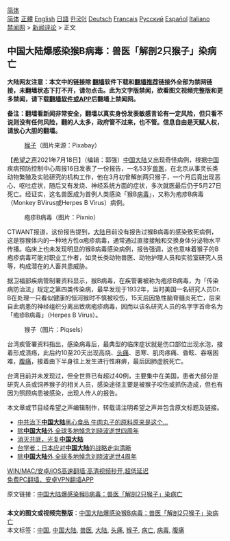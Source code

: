  <!-- 面包屑导航 --> <div class="breadcrumb"><!-- GTranslate: https://gtranslate.io/ -->  <div class="switcher notranslate">  <div class="selected">  <a href="#" onclick="return false;"> 简体</a>  </div>  <div class="option">  <a href="https://www.bannedbook.org" onclick="doGTranslate('zh-CN|zh-CN');jQuery('div.switcher div.selected a').html(jQuery(this).html());return false;" title="简体中文" class="nturl selected"> 简体</a>  <a href="https://www.bannedbook.org/zh-tw/" onclick="doGTranslate('zh-CN|zh-TW');jQuery('div.switcher div.selected a').html(jQuery(this).html());return false;" title="繁體中文" class="nturl"> 正體</a>  <a href="https://www.bannedbook.org/en/" onclick="doGTranslate('zh-CN|en');jQuery('div.switcher div.selected a').html(jQuery(this).html());return false;" title="English" class="nturl"> English</a>  <a href="https://www.bannedbook.org/ja/" onclick="doGTranslate('zh-CN|ja');jQuery('div.switcher div.selected a').html(jQuery(this).html());return false;" title="日本語" class="nturl"> 日語</a>  <a href="https://www.bannedbook.org/ko/" onclick="doGTranslate('zh-CN|ko');jQuery('div.switcher div.selected a').html(jQuery(this).html());return false;" title="한국어" class="nturl"> 한국어</a>  <a href="https://www.bannedbook.org/de/" onclick="doGTranslate('zh-CN|de');jQuery('div.switcher div.selected a').html(jQuery(this).html());return false;" title="Deutsch" class="nturl"> Deutsch</a>  <a href="https://www.bannedbook.org/fr/" onclick="doGTranslate('zh-CN|fr');jQuery('div.switcher div.selected a').html(jQuery(this).html());return false;" title="Français" class="nturl"> Français</a>  <a href="https://www.bannedbook.org/ru/" onclick="doGTranslate('zh-CN|ru');jQuery('div.switcher div.selected a').html(jQuery(this).html());return false;" title="Русский" class="nturl"> Русский</a>  <a href="https://www.bannedbook.org/es/" onclick="doGTranslate('zh-CN|es');jQuery('div.switcher div.selected a').html(jQuery(this).html());return false;" title="Español" class="nturl"> Español</a>  <a href="https://www.bannedbook.org/it/" onclick="doGTranslate('zh-CN|it');jQuery('div.switcher div.selected a').html(jQuery(this).html());return false;" title="Italiano" class="nturl"> Italiano</a>  </div>  </div>      <div class='breadcrumb-sub'><!-- Breadcrumb NavXT 6.3.0 --> <a href="https://www.bannedbook.org/" class="home">禁闻网</a> &gt; <a href="https://www.bannedbook.org/bnews/comments/" class="category">新闻评论</a> &gt; 正文</div></div><h2>中国大陆爆感染猴B病毒：兽医「解剖2只猴子」染病亡</h2> <p class="notice"><b>大陆网友注意：本文中的链接除 <a href="https://github.com/bannedbook/fanqiang" >翻墙</a>软件下载和<a href="https://github.com/killgcd/justmysocks/blob/master/README.md">翻墙推荐</a>链接外全部为禁网链接，未翻墙状态下打不开，请勿点击。此为文字版禁闻，欲看图文视频完整版和更多禁闻，请下载<a href="https://github.com/bannedbook/fanqiang">翻墙软件或APP</a>后翻墙上禁闻网。</p><p>备注：翻墙看新闻非常安全，翻墙以真实身份发表敏感言论有一定风险，但只看不说则没有任何风险，翻的人太多，政府管不过来，也不管。信息自由是天赋人权，请放心大胆的翻墙。</b></p>  <div class="entry"> <figure><figcaption><a href="https://www.bannedbook.org/bnews/tag/%e7%8c%b4%e5%ad%90/" class="st_tag internal_tag" rel="tag" title="标签 猴子 下的日志">猴子</a>（图片来源：Pixabay）   </figcaption></figure> <p>【<span class='wp_keywordlink_affiliate'><a href="https://www.soundofhope.org" title="希望之声" target="_blank">希望之声</a></span>2021年7月18日】（编辑：郭强）<span class='wp_keywordlink_affiliate'><a href="https://www.bannedbook.org/" title="中国" target="_blank">中国</a></span><span class='wp_keywordlink_affiliate'><a href="https://www.bannedbook.org/" title="大陆" target="_blank">大陆</a></span>又出现奇怪病例，根据<a href="https://www.bannedbook.org/bnews/tag/%E4%B8%AD%E5%9B%BD/" class="st_tag internal_tag" rel="tag" title="标签 中国 下的日志">中国</a>疾病预防控制中心周报16日发表了一份报告，一名53岁<a href="https://www.bannedbook.org/bnews/tag/%E5%85%BD%E5%8C%BB/" class="st_tag internal_tag" rel="tag" title="标签 兽医 下的日志">兽医</a>，在北京从事灵长类动物繁殖及实验研究的机构工作，他在3月初曾解剖两只猴子，一个月后竟出现恶心、呕吐症状，随后又有发烧、神经系统方面的症状，多次就医最后仍于5月27日死亡。经证实，这名兽医成为首例人类感染「猴B<a href="https://www.bannedbook.org/bnews/tag/%e7%97%85%e6%af%92/" class="st_tag internal_tag" rel="tag" title="标签 病毒 下的日志">病毒</a>」，又称为疱疹B病毒（Monkey BVirus或Herpes B Virus）病例。</p> <figure><figcaption>疱疹B病毒（图片：Pixnio）</figcaption></figure> <p>CTWANT报道，这份报告提到，<a href="https://www.bannedbook.org/bnews/tag/%e5%a4%a7%e9%99%86/" class="st_tag internal_tag" rel="tag" title="标签 大陆 下的日志">大陆</a>目前没有报告过猴B病毒的感染致死病例，这是猕猴体内的一种地方性α疱疹病毒，通常通过直接接触和交换身体分泌物水平传播。临床上也未发现明显的猴B病毒感染病例，报告强调，这也意味着猴子的B疱疹病毒可能对职业工作者，如灵长类动物兽医、动物护理人员和实验室研究人员等，构成潜在的人畜共患威胁。</p>  <p>据卫福部疾病管制署资料显示，猴B病毒，在疾管署被称为疱疹B病毒，为「传染病防治法」规定之第四类传染病，最早发现于1932年，当时美国一名研究人员Dr. B在处理一只看似健康的恒河猴时不慎被咬伤，15天后因急性脑脊髓炎死亡，后来自此病患的神经组织分离出致病疱疹病毒，因而以该名研究人员的名字字首命名为「疱疹B病毒」（Herpes B Virus）。</p> <figure><figcaption>猴子（图片：Piqsels）</figcaption></figure> <p>台湾疾管署资料指出，感染病毒后，最典型的临床症状就是伤口部位出现水泡，接着形成溃疡，此后约10至20天出现高烧、<a href="https://www.bannedbook.org/bnews/tag/%e5%a4%b4%e7%97%9b/" class="st_tag internal_tag" rel="tag" title="标签 头痛 下的日志">头痛</a>、恶寒、肌肉疼痛、昏眩、吞咽困难，<a href="https://www.bannedbook.org/bnews/tag/%e8%85%b9%e7%97%9b/" class="st_tag internal_tag" rel="tag" title="标签 腹痛 下的日志">腹痛</a>，接着由下半身往上发生进行性麻痹，最后因肺虚脱死亡。</p>  <p>台湾目前并未发现过，但全世界已有超过40例，主要集中在美国，患者大部分是研究人员或饲养猴子的相关人员，感染途径主要是被猴子咬伤或抓伤造成，但也有因为照顾病患被感染，出现人传人的报告。</p> <p>本文章或节目经希望之声编辑制作，转载请注明希望之声并包含原文标题及链接。 </p>  <ul class='op-related-articles' title='相关阅读'> <li><a href='https://www.bannedbook.org/bnews/cbnews/20210715/1587547.html' target='_blank'>中共治下<b>中国大陆</b>黑心食品 牛肉丸子的原料原来是这个...</a></li> <li><a href='https://www.bannedbook.org/bnews/baitai/20210714/1586883.html' target='_blank'>除<b>中国大陆</b>外 全球多地悼念刘晓波逝世四周年</a></li> <li><a href='https://www.bannedbook.org/bnews/baitai/20210714/1586763.html' target='_blank'>消灭共匪，光复<b>中国大陆</b></a></li> <li><a href='https://www.bannedbook.org/bnews/baitai/20210713/1586353.html' target='_blank'>台学者：日本应对<b>中国大陆</b>的战略走向清晰</a></li> <li><a href='https://www.bannedbook.org/bnews/ssgc/20210713/1586330.html' target='_blank'>除<b>中国大陆</b>外 全球多地悼念刘晓波逝世4周年</a></li> </ul> <p class="texttj"> <a href="https://github.com/bannedbook/fanqiang/wiki/V2ray%E6%9C%BA%E5%9C%BA" target="_blank">WIN/MAC/安卓/iOS高速翻墙:高清视频秒开,超低延迟</a><br/> <a href="https://github.com/bannedbook/fanqiang/wiki/%E7%A6%81%E9%97%BB%E7%BD%91%E5%AE%89%E5%8D%93%E7%BF%BB%E5%A2%99%E6%96%B0%E9%97%BBAPP" target="_blank">免费PC翻墙、安卓VPN翻墙APP</a></p><p>原文链接：<a class="src_link"  href="https://www.soundofhope.org/post/526664" target="_blank">中国大陆爆感染猴B病毒：兽医「解剖2只猴子」染病亡</a></p> <a name='sharetosocial'></a>  <div style="margin-bottom:5px;padding-bottom:5px;clear:both"> <div id="archive-pix-1" class="banner-ads"> <!-- AuctionX Display platform tag START --> <div id="26318x728x90x621x_ADSLOT2" clicktrack="%%CLICK_URL_ESC%%"></div> <!-- AuctionX Display platform tag END --> </div> <div id="archive-pix-2" class="banner-ads"> <!-- AuctionX Display platform tag START --> <div id="26315x300x250x621x_ADSLOT2" clicktrack="%%CLICK_URL_ESC%%"></div> <!-- AuctionX Display platform tag END --> </div> </div>    <div id="archive-pix-1" class="banner-ads"> <!-- AuctionX Display platform tag START --> <div id="26318x728x90x621x_ADSLOT3" clicktrack="%%CLICK_URL_ESC%%"></div> <!-- AuctionX Display platform tag END --> </div> <div><b>本文的图文或视频完整版</b>：<a href='https://www.bannedbook.org/bnews/comments/20210718/1589636.html'>中国大陆爆感染猴B病毒：兽医「解剖2只猴子」染病亡</a></div>  </div><!--END ENTRY--> <div class="postfooter"> <div>本文标签：<a href="https://www.bannedbook.org/bnews/tag/%E4%B8%AD%E5%9B%BD/" rel="tag">中国</a>, <a href="https://www.bannedbook.org/bnews/tag/%e4%b8%ad%e5%9b%bd%e5%a4%a7%e9%99%86/" rel="tag">中国大陆</a>, <a href="https://www.bannedbook.org/bnews/tag/%E5%85%BD%E5%8C%BB/" rel="tag">兽医</a>, <a href="https://www.bannedbook.org/bnews/tag/%e5%a4%a7%e9%99%86/" rel="tag">大陆</a>, <a href="https://www.bannedbook.org/bnews/tag/%e5%a4%b4%e7%97%9b/" rel="tag">头痛</a>, <a href="https://www.bannedbook.org/bnews/tag/%e7%8c%b4%e5%ad%90/" rel="tag">猴子</a>, <a href="https://www.bannedbook.org/bnews/tag/%E7%97%85%E4%BA%A1/" rel="tag">病亡</a>, <a href="https://www.bannedbook.org/bnews/tag/%e7%97%85%e6%af%92/" rel="tag">病毒</a>, <a href="https://www.bannedbook.org/bnews/tag/%e8%85%b9%e7%97%9b/" rel="tag">腹痛</a></div>  </div><!--END POSTFOOTER--> 
